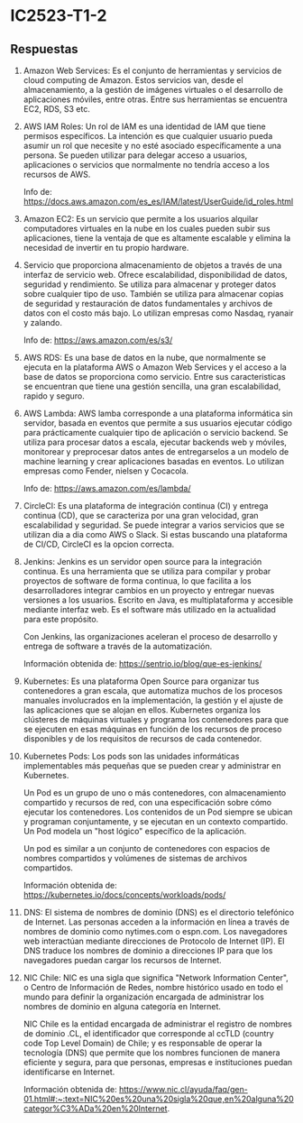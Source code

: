 # IC2523-T1-2

## Respuestas

1. Amazon Web Services: Es el conjunto de herramientas y servicios de cloud computing de Amazon. Estos servicios van, desde el almacenamiento, a la gestión de imágenes virtuales o el desarrollo de aplicaciones móviles, entre otras. Entre sus herramientas se encuentra EC2, RDS, S3 etc.

2. AWS IAM Roles: Un rol de IAM es una identidad de IAM que tiene permisos específicos. La intención
   es que cualquier usuario pueda asumir un rol que necesite y no esté asociado
   específicamente a una persona. Se pueden utilizar para delegar acceso a usuarios,
   aplicaciones o servicios que normalmente no tendría acceso a los recursos de AWS.

   Info de: https://docs.aws.amazon.com/es_es/IAM/latest/UserGuide/id_roles.html

3. Amazon EC2: Es un servicio que permite a los usuarios alquilar computadores virtuales en la nube en los cuales pueden subir sus aplicaciones, tiene la ventaja de que es altamente escalable y elimina la necesidad de invertir en tu propio hardware.

4. Servicio que proporciona almacenamiento de objetos a través de una interfaz de
   servicio web. Ofrece escalabilidad, disponibilidad de datos, seguridad y rendimiento. Se utiliza para almacenar y proteger datos sobre cualquier tipo de uso. También se utiliza para almacenar copias de seguridad y restauración de datos fundamentales y
   archivos de datos con el costo más bajo. Lo utilizan empresas como Nasdaq, ryanair y zalando.

   Info de: https://aws.amazon.com/es/s3/

5. AWS RDS: Es una base de datos en la nube, que normalmente se ejecuta en la plataforma AWS o Amazon Web Services y el acceso a la base de datos se proporciona como servicio. Entre sus caracteristicas se encuentran que tiene una gestión sencilla, una gran escalabilidad, rapido y seguro.

6. AWS Lambda: AWS lamba corresponde a una plataforma informática sin servidor, basada en eventos que permite a sus usuarios ejecutar código para prácticamente cualquier tipo de aplicación o servicio backend. Se utiliza para procesar datos a escala, ejecutar backends web y móviles, monitorear y preprocesar datos antes de entregarselos a un modelo de machine
   learning y crear aplicaciones basadas en eventos. Lo utilizan empresas como Fender, nielsen y
   Cocacola.

   Info de: https://aws.amazon.com/es/lambda/

7. CircleCI: Es una plataforma de integración continua (CI) y entrega continua (CD), que se caracteriza por una gran velocidad, gran escalabilidad y seguridad. Se puede integrar a varios servicios que se utilizan dia a dia como AWS o Slack. Si estas buscando una plataforma de CI/CD, CircleCI es la opcion correcta.

8. Jenkins: Jenkins es un servidor open source para la integración continua. Es una herramienta que se utiliza para compilar y probar proyectos de software de forma continua, lo que facilita a los desarrolladores integrar cambios en un proyecto y entregar nuevas versiones a los usuarios. Escrito en Java, es multiplataforma y accesible mediante interfaz web. Es el software más utilizado en la actualidad para este propósito.

   Con Jenkins, las organizaciones aceleran el proceso de desarrollo y entrega de software a través de la automatización.

   Información obtenida de:
   https://sentrio.io/blog/que-es-jenkins/

9. Kubernetes: Es una plataforma Open Source para organizar tus contenedores a gran escala, que automatiza muchos de los procesos manuales involucrados en la implementación, la gestión y el ajuste de las aplicaciones que se alojan en ellos. Kubernetes organiza los clústeres de máquinas virtuales y programa los contenedores para que se ejecuten en esas máquinas en función de los recursos de proceso disponibles y de los requisitos de recursos de cada contenedor.

10. Kubernetes Pods: Los pods son las unidades informáticas implementables más pequeñas que se pueden crear y administrar en Kubernetes.

    Un Pod es un grupo de uno o más contenedores, con almacenamiento compartido y recursos de red, con una especificación sobre cómo ejecutar los contenedores. Los contenidos de un Pod siempre se ubican y programan conjuntamente, y se ejecutan en un contexto compartido. Un Pod modela un "host lógico" específico de la aplicación.

    Un pod es similar a un conjunto de contenedores con espacios de nombres compartidos y volúmenes de sistemas de archivos compartidos.

    Información obtenida de:
    https://kubernetes.io/docs/concepts/workloads/pods/

11. DNS: El sistema de nombres de dominio (DNS) es el directorio telefónico de Internet. Las personas acceden a la información en línea a través de nombres de dominio como nytimes.com o espn.com. Los navegadores web interactúan mediante direcciones de Protocolo de Internet (IP). El DNS traduce los nombres de dominio a direcciones IP para que los navegadores puedan cargar los recursos de Internet.

12. NIC Chile:
    NIC es una sigla que significa "Network Information Center", o Centro de Información de Redes, nombre histórico usado en todo el mundo para definir la organización encargada de administrar los nombres de dominio en alguna categoría en Internet.

    NIC Chile es la entidad encargada de administrar el registro de nombres de dominio .CL, el identificador que corresponde al ccTLD (country code Top Level Domain) de Chile; y es responsable de operar la tecnología (DNS) que permite que los nombres funcionen de manera eficiente y segura, para que personas, empresas e instituciones puedan identificarse en Internet.

    Información obtenida de:
    https://www.nic.cl/ayuda/faq/gen-01.html#:~:text=NIC%20es%20una%20sigla%20que,en%20alguna%20categor%C3%ADa%20en%20Internet.
